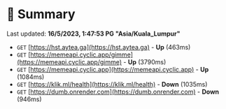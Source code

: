 # 📖 Summary
Last updated: **16/5/2023, 1:47:53 PG "Asia/Kuala_Lumpur"**

- `GET` [https://hst.aytea.ga](https://hst.aytea.ga) - **Up** (463ms)
- `GET` [https://memeapi.cyclic.app/gimme](https://memeapi.cyclic.app/gimme) - **Up** (3790ms)
- `GET` [https://memeapi.cyclic.app](https://memeapi.cyclic.app) - **Up** (1084ms)
- `GET` [https://klik.ml/health](https://klik.ml/health) - **Down** (1035ms)
- `GET` [https://dumb.onrender.com](https://dumb.onrender.com) - **Down** (946ms)
